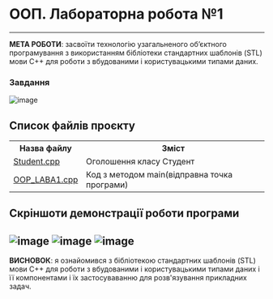 # ООП. Лабораторна робота №1
--------------------
<b>МЕТА РОБОТИ</b>: засвоїти технологію узагальненого об’єктного
програмування з використанням бібліотеки стандартних шаблонів (STL)
мови C++ для роботи з вбудованими і користувацькими типами даних.

<h3>Завдання</h3>

![image](https://user-images.githubusercontent.com/105464154/222000385-001334e9-3901-483b-80bf-5ddc345ba8e0.png)

<h2>Список файлів проєкту</h1>

<table>
  <tr>
    <th>Назва файлу</th>
    <th>Зміст</th>
  </tr>
  
  <tr>
    <td><a href = "https://github.com/YurijKryshtof0222/OOP_S2_L1/blob/master/OOP_LABA1/Student.cpp">Student.cpp</a></td>
    <td>Оголошення класу Студент</td>
  </tr>
  
  <tr>
    <td><a href = "https://github.com/YurijKryshtof0222/OOP_S2_L1/blob/master/OOP_LABA1/OOP_LABA1.cpp">OOP_LABA1.cpp</a></td>
    <td>Код з методом main(відправна точка програми)</td>
  </tr>
  </table>
  
  <h2>Скріншоти демонстрації роботи програми</h2>
  
![image](https://user-images.githubusercontent.com/105464154/222002794-eaa87f93-914f-4f52-99e3-cd9ad73a0809.png)
![image](https://user-images.githubusercontent.com/105464154/222002842-24828028-521e-45b1-81d2-21961b7db885.png)
![image](https://user-images.githubusercontent.com/105464154/222002966-2c8351fa-3142-46b5-af1a-940a24c51270.png)
--------------------
<b>ВИСНОВОК</b>: я ознайомився з бібліотекою стандартних шаблонів (STL)
мови C++ для роботи з вбудованими і користувацькими типами даних і її компонентами і їх
застосуваванню для розв'язування прикладних задач.
